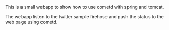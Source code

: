 This is a small webapp to show how to use cometd with spring and tomcat.

The webapp listen to the twitter sample firehose and push the status to the web page using cometd.
